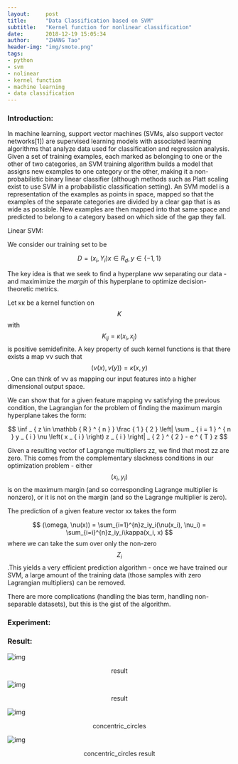 ```yaml
---
layout:     post
title:      "Data Classification based on SVM"
subtitle:   "Kernel function for nonlinear classification"
date:       2018-12-19 15:05:34
author:     "ZHANG Tao"
header-img: "img/smote.png"
tags:
- python
- svm
- nolinear
- kernel function
- machine learning
- data classification
---
```


<script type="text/javascript" async src="https://cdn.mathjax.org/mathjax/latest/MathJax.js?config=TeX-MML-AM_CHTML"> </script>

### Introduction:

In machine learning, support vector machines (SVMs, also support vector networks[1]) are supervised learning models with associated learning algorithms that analyze data used for classification and regression analysis. Given a set of training examples, each marked as belonging to one or the other of two categories, an SVM training algorithm builds a model that assigns new examples to one category or the other, making it a non-probabilistic binary linear classifier (although methods such as Platt scaling exist to use SVM in a probabilistic classification setting). An SVM model is a representation of the examples as points in space, mapped so that the examples of the separate categories are divided by a clear gap that is as wide as possible. New examples are then mapped into that same space and predicted to belong to a category based on which side of the gap they fall.

Linear SVM:

We consider our training set to be

$$ D=(x_i, Y_i)  x\in R_d, y\in\{-1, 1\} $$

The key idea is that we seek to find a hyperplane ww separating our data - and maximimize the *margin* of this hyperplane to optimize decision-theoretic metrics.

Let κκ be a kernel function on  $$K$$ with $$ K_{ij} = \kappa(x_i, x_j) $$ is positive semidefinite. A key property of such kernel functions is that there exists a map νν such that $$(\nu(x), \nu(y)) = \kappa(x, y)$$. One can think of νν as mapping our input features into a higher dimensional output space.

We can show that for a given feature mapping νν satisfying the previous condition, the Lagrangian for the problem of finding the maximum margin hyperplane takes the form:

$$ \inf _ { z \in \mathbb { R } ^ { n } } \frac { 1 } { 2 } \left| \sum _ { i = 1 } ^ { n } y _ { i } \nu \left( x _ { i } \right) z _ { i } \right| _ { 2 } ^ { 2 } - e ^ { T } z $$

Given a resulting vector of Lagrange multipliers zz, we find that most zz are zero. This comes from the complementary slackness conditions in our optimization problem - either  $$ (x_i, y_i)$$  is on the maximum margin (and so corresponding Lagrange multiplier is nonzero), or it is not on the margin (and so the Lagrange multiplier is zero).

The prediction of a given feature vector xx takes the form

$$ (\omega, \nu(x)) = \sum_{i=1}^{n}z_iy_i(\nu(x_i), \nu_i)  = \sum_{i=i}^{n}z_iy_i\kappa(x_i, x) $$ where we can take the sum over only the non-zero $$ Z_i $$ .This yields a very efficient prediction algorithm - once we have trained our SVM, a large amount of the training data (those samples with zero Lagrangian multipliers) can be removed.

There are more complications (handling the bias term, handling non-separable datasets), but this is the gist of the algorithm.

### Experiment:



### Result:

![img](/img/post-svm/result1.png)

<center>result</center>

![img](/img/post-svm/result2.png)

<center>result</center>

![img](/img/post-svm/result3.png)

<center>concentric_circles</center>

![img](/img/post-svm/result4.png)

<center>concentric_circles result</center>